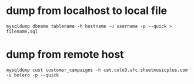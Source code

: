 # dump from localhost to local file

    mysqldump dbname tablename -h hostname -u username -p --quick > filename.sql

# dump from remote host

    mysqldump cust customer_campaigns -h cat.colo3.sfc.sheetmusicplus.com -u bolero -p --quick
